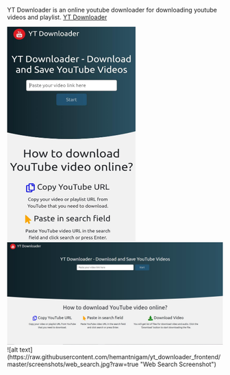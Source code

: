 YT Downloader is an online youtube downloader for downloading youtube videos and playlist. [YT Downloader](https://quizzical-bhabha-41dca2.netlify.app/)

<div>
  <img src="https://raw.githubusercontent.com/hemantnigam/yt_downloader_frontend/master/screenshots/mobile_view.jpeg?raw=true" width="300" height="500"/> 
  <img src="https://raw.githubusercontent.com/hemantnigam/yt_downloader_frontend/master/screenshots/web_nosearch.jpg?raw=true"/> 

</div>
![alt text](https://raw.githubusercontent.com/hemantnigam/yt_downloader_frontend/master/screenshots/web_search.jpg?raw=true "Web Search Screenshot")


